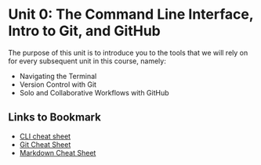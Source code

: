 # Unit 0: The Command Line Interface, Intro to Git, and GitHub

The purpose of this unit is to introduce you to the tools that we will rely on for every subsequent unit in this course, namely:

- Navigating the Terminal
- Version Control with Git
- Solo and Collaborative Workflows with GitHub

## Links to Bookmark

- [CLI cheat sheet](https://www.git-tower.com/blog/command-line-cheat-sheet/)
- [Git Cheat Sheet](https://education.github.com/git-cheat-sheet-education.pdf)
- [Markdown Cheat Sheet](https://www.markdownguide.org/cheat-sheet)
